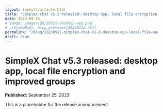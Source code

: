 ```yaml
---
layout: layouts/article.html
title: "SimpleX Chat v5.3 released: desktop app, local file encryption and improved groups with directory service"
date: 2023-09-25
# image: images/20230925-desktop-app.png
# previewBody: blog_previews/20230722.html
permalink: "/blog/20230925-simplex-chat-v5-3-desktop-app-local-file-encryption-directory-service.html"
draft: true
---
```


# SimpleX Chat v5.3 released: desktop app, local file encryption and improved groups

**Published:** September 25, 2023

This is a placeholder for the release announcement
